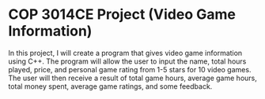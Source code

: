 # COP 3014CE Project (Video Game Information)
In this project, I will create a program that gives video game information using C++. The program will allow the user to input the name, total hours played, price, and personal game rating from 1-5 stars for 10 video games. The user will then receive a result of total game hours, average game hours, total money spent, average game ratings, and some feedback.